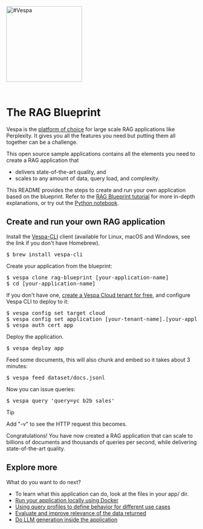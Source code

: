 <!-- Copyright Vespa.ai. Licensed under the terms of the Apache 2.0 license. See LICENSE in the project root.-->

<picture>
  <source media="(prefers-color-scheme: dark)" srcset="https://assets.vespa.ai/logos/Vespa-logo-green-RGB.svg">
  <source media="(prefers-color-scheme: light)" srcset="https://assets.vespa.ai/logos/Vespa-logo-dark-RGB.svg">
  <img alt="#Vespa" width="200" src="https://assets.vespa.ai/logos/Vespa-logo-dark-RGB.svg" style="margin-bottom: 25px;">
</picture>

# The RAG Blueprint

Vespa is the [platform of choice](https://blog.vespa.ai/perplexity-builds-ai-search-at-scale-on-vespa-ai/) for large scale RAG applications like Perplexity.
It gives you all the features you need but putting them all together can be a challenge.

This open source sample applications contains all the elements you need to create a RAG application that

* delivers state-of-the-art quality, and
* scales to any amount of data, query load, and complexity.

This README provides the steps to create and run your own application based on the blueprint.
Refer to the [RAG Blueprint tutorial](https://docs.vespa.ai/en/tutorials/rag-blueprint.html) for more in-depth explanations, or try out the [Python notebook](https://vespa-engine.github.io/pyvespa/examples/rag-blueprint-vespa-cloud.html).

## Create and run your own RAG application

Install the [Vespa-CLI](https://docs.vespa.ai/en/vespa-cli.html) client 
(available for Linux, macOS and Windows, see the link if you don't have Homebrew).

<pre>
$ brew install vespa-cli
</pre>

Create your application from the blueprint:

<pre>
$ vespa clone rag-blueprint [your-application-name]
$ cd [your-application-name]
</pre>

If you don't have one,
[create a Vespa Cloud tenant for free](https://console.vespa-cloud.com/),
and configure Vespa CLI to deploy to it:

<pre>
$ vespa config set target cloud
$ vespa config set application [your-tenant-name].[your-application-name]
$ vespa auth cert app
</pre>

Deploy the application.

<pre>
$ vespa deploy app
</pre>

Feed some documents, this will also chunk and embed so it takes about 3 minutes:

<pre>
$ vespa feed dataset/docs.jsonl
</pre>

Now you can issue queries:

<pre>
$ vespa query 'query=yc b2b sales'
</pre>

> [!TIP]
> Add "-v" to see the HTTP request this becomes.

Congratulations! You have now created a RAG application that can scale to billions of documents and thousands
of queries per second, while delivering state-of-the-art quality.

## Explore more

What do you want to do next?

- To learn what this application can do, look at the files in your app/ dir.
- [Run your application locally using Docker](deploy-locally.md)
- [Using query profiles to define behavior for different use cases](query-profiles.md)
- [Evaluate and improve relevance of the data returned](relevance.md)
- [Do LLM generation inside the application](generation.md)
